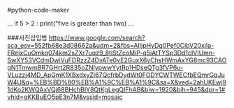 #python-code-maker

...
if 5 > 2 :
print("five is greater than two)
...

###사진삽입법
https://www.google.com/search?sca_esv=552fb68e3d08662a&udm=2&fbs=AIIjpHyDg0Pef0CibV20xjIa-FRejxCuOmkq074km2sZXr7uqz9_8tiStZcoMiP-q5iAtTYSp3Dd1cIVIUmn-SwXY53VCdmDwiVuFDRzzZ4DvATe0vE2GuxX6yChsHWmAxYG8mc93CAOgN1TmwmBR7GHrt2R835oZNlypwwYytRp1HDseQTg3fVP6u-VLuzzj4MD_ApGmK1XBxdxyZI67QcfrbDydWt0FODYCWTWECfbEQmrGqJuW4U&q=%EB%BD%80%EB%A1%9C%EB%A1%9C&sa=X&ved=2ahUKEwj91dKo2KWQAxVQj68BHchBIY8QtKgLegQIFhAB&biw=1920&bih=945&dpr=1#vhid=gKKBuEO5pE3n7M&vssid=mosaic
